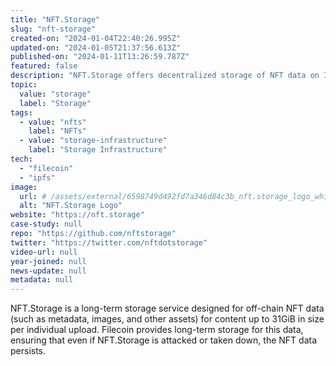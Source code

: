 ```yaml
---
title: "NFT.Storage"
slug: "nft-storage"
created-on: "2024-01-04T22:40:26.995Z"
updated-on: "2024-01-05T21:37:56.613Z"
published-on: "2024-01-11T13:26:59.787Z"
featured: false
description: "NFT.Storage offers decentralized storage of NFT data on IPFS and Filecoin."
topic:
  value: "storage"
  label: "Storage"
tags:
  - value: "nfts"
    label: "NFTs"
  - value: "storage-infrastructure"
    label: "Storage Infrastructure"
tech:
  - "filecoin"
  - "ipfs"
image:
  url: # /assets/external/6598749d492fd7a346d84c3b_nft.storage_logo_white.png
  alt: "NFT.Storage Logo"
website: "https://nft.storage"
case-study: null
repo: "https://github.com/nftstorage"
twitter: "https://twitter.com/nftdotstorage"
video-url: null
year-joined: null
news-update: null
metadata: null
---
```


NFT.Storage is a long-term storage service designed for off-chain NFT data (such as metadata, images, and other assets) for content up to 31GiB in size per individual upload. Filecoin provides long-term storage for this data, ensuring that even if NFT.Storage is attacked or taken down, the NFT data persists.

